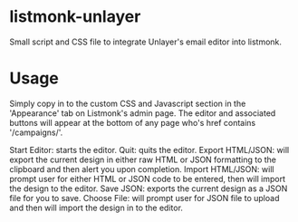 # listmonk-unlayer
Small script and CSS file to integrate Unlayer's email editor into listmonk.

# Usage
Simply copy in to the custom CSS and Javascript section in the 'Appearance' tab on Listmonk's admin page.
The editor and associated buttons will appear at the bottom of any page who's href contains '/campaigns/'.

Start Editor: starts the editor.
Quit: quits the editor.
Export HTML/JSON: will export the current design in either raw HTML or JSON formatting to the clipboard and then alert you upon completion.
Import HTML/JSON: will prompt user for either HTML or JSON code to be entered, then will import the design to the editor.
Save JSON: exports the current design as a JSON file for you to save.
Choose File: will prompt user for JSON file to upload and then will import the design in to the editor.
